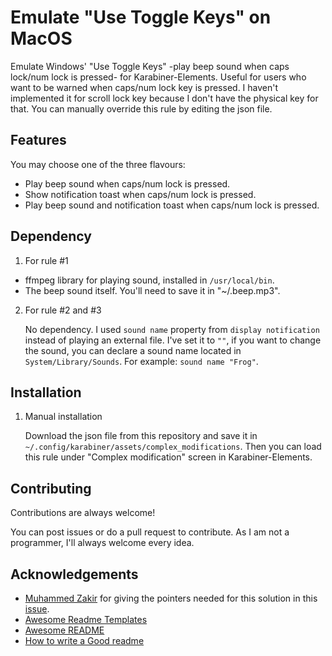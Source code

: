 
# Emulate "Use Toggle Keys" on MacOS
Emulate Windows' "Use Toggle Keys" -play beep sound when caps lock/num lock is pressed- for Karabiner-Elements.
Useful for users who want to be warned when caps/num lock key is pressed. I haven't implemented it for scroll lock key because I don't have the physical key for that. You can manually override this rule by editing the json file.


## Features
You may choose one of the three flavours:
- Play beep sound when caps/num lock is pressed.
- Show notification toast when caps/num lock is pressed.
- Play beep sound and notification toast when caps/num lock is pressed.


## Dependency
1. For rule #1
- ffmpeg library for playing sound, installed in `/usr/local/bin`.
- The beep sound itself. You'll need to save it in "~/.beep.mp3".

2. For rule #2 and #3

   No dependency. I used `sound name` property from `display notification` instead of playing an external file. I've set it to `""`, if you want to change the sound, you can declare a sound name located in `System/Library/Sounds`. For example: `sound name "Frog"`.

## Installation
1. Manual installation

   Download the json file from this repository and save it in `~/.config/karabiner/assets/complex_modifications`. Then you can load this rule under "Complex modification" screen in Karabiner-Elements.
    
## Contributing

Contributions are always welcome!

You can post issues or do a pull request to contribute. As I am not a programmer, I'll always welcome every idea.


## Acknowledgements

 - [Muhammed Zakir](https://github.com/MuhammedZakir) for giving the pointers needed for this solution in this [issue](https://github.com/pqrs-org/Karabiner-Elements/issues/3100).
 - [Awesome Readme Templates](https://awesomeopensource.com/project/elangosundar/awesome-README-templates)
 - [Awesome README](https://github.com/matiassingers/awesome-readme)
 - [How to write a Good readme](https://bulldogjob.com/news/449-how-to-write-a-good-readme-for-your-github-project)


